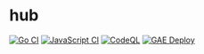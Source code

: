 # hub

[![Go CI](https://github.com/triax/hub/actions/workflows/go.yml/badge.svg)](https://github.com/triax/hub/actions/workflows/go.yml)
[![JavaScript CI](https://github.com/triax/hub/actions/workflows/js.yml/badge.svg)](https://github.com/triax/hub/actions/workflows/js.yml)
[![CodeQL](https://github.com/triax/hub/actions/workflows/codeql-analysis.yml/badge.svg)](https://github.com/triax/hub/actions/workflows/codeql-analysis.yml)
[![GAE Deploy](https://github.com/triax/hub/actions/workflows/gae-deploy.yml/badge.svg)](https://github.com/triax/hub/actions/workflows/gae-deploy.yml)
